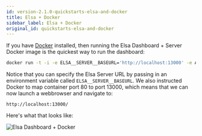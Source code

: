 ```yaml
---
id: version-2.1.0-quickstarts-elsa-and-docker
title: Elsa + Docker
sidebar_label: Elsa + Docker
original_id: quickstarts-elsa-and-docker
---
```


If you have [Docker](http://docker.com/) installed, then running the Elsa Dashboard + Server Docker image is the quickest way to run the dashboard:

```bash
docker run -t -i -e ELSA__SERVER__BASEURL='http://localhost:13000' -e ASPNETCORE_ENVIRONMENT='Development' -p 13000:80 elsaworkflows/elsa-dashboard-and-server:latest
```

Notice that you can specify the Elsa Server URL by passing in an environment variable called `ELSA__SERVER__BASEURL`.
We also instructed Docker to map container port 80 to port 13000, which means that we can now launch a webbrowser and navigate to:

```
http://localhost:13000/
```

Here's what that looks like:

![Elsa Dashboard + Docker](assets/quickstarts/quickstarts-elsa-dashboard-docker-animation-1.gif)
